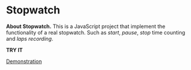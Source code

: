 **Stopwatch**
=============
**About Stopwatch.** This is a JavaScript project that implement the functionality of a real stopwatch. Such as *start*, *pause*, *stop* time counting and *laps recording*.

**TRY IT**

[Demonstration](http://jsfiddle.net/v5b50531/embedded/result/)